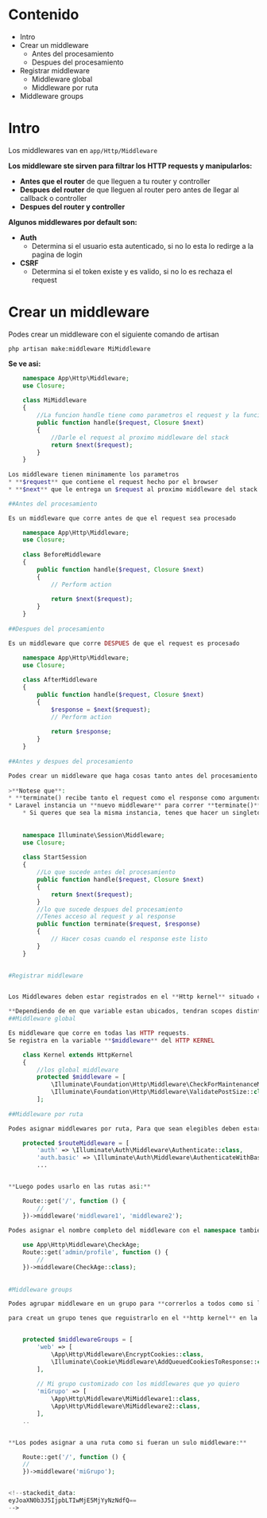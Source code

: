 


# Contenido


* Intro
* Crear un middleware
	* Antes del procesamiento
	* Despues del procesamiento 
* Registrar middleware
	* Middleware global
	* Middleware por ruta
* Middleware groups





# Intro

Los middlewares van en `app/Http/Middleware`

**Los middleware ste sirven para filtrar los HTTP requests y manipularlos:**

*	**Antes que el router** de que lleguen a tu router y controller
*	**Despues del router** de que lleguen al router pero antes de llegar al callback o controller
*	**Despues del router y controller**

**Algunos middlewares por default son:**

* **Auth**
	* Determina si el usuario esta autenticado, si no lo esta lo redirge a la pagina de login
* **CSRF**
	* Determina si el token existe y es valido, si no lo es rechaza el request   


# Crear un middleware


Podes crear un middleware con el siguiente comando de artisan

	php artisan make:middleware MiMiddleware
	
**Se ve asi:**
```php
	namespace App\Http\Middleware;
	use Closure;
	
	class MiMiddleware
	{
		//La funcion handle tiene como parametros el request y la funcion $next
	    public function handle($request, Closure $next)
	    {
			//Darle el request al proximo middleware del stack
	        return $next($request);
	    }
	}
	
Los middleware tienen minimamente los parametros
* **$request** que contiene el request hecho por el browser
* **$next** que le entrega un $request al proximo middleware del stack

##Antes del procesamiento

Es un middleware que corre antes de que el request sea procesado

	namespace App\Http\Middleware;
	use Closure;
	
	class BeforeMiddleware
	{
	    public function handle($request, Closure $next)
	    {
	        // Perform action
	
	        return $next($request);
	    }
	}
	
##Despues del procesamiento

Es un middleware que corre DESPUES de que el request es procesado

	namespace App\Http\Middleware;
	use Closure;
	
	class AfterMiddleware
	{
	    public function handle($request, Closure $next)
	    {
	        $response = $next($request);
	        // Perform action
	
	        return $response;
	    }
	}
	
##Antes y despues del procesamiento

Podes crear un middleware que haga cosas tanto antes del procesamiento como despues configurando un metodo **terminate()** que correra cuando **el response este listo para ser envido**
	
>**Notese que**:
* **terminate() recibe tanto el request como el response como argumentos**
* Laravel instancia un **nuevo middleware** para correr **terminate()**
	* Si queres que sea la misma instancia, tenes que hacer un singleton usando el **service container** 
	
	
	namespace Illuminate\Session\Middleware;
	use Closure;
	
	class StartSession
	{
		//Lo que sucede antes del procesamiento
	    public function handle($request, Closure $next)
	    {
	        return $next($request);
	    }
		//lo que sucede despues del procesamiento
		//Tenes acceso al request y al response
	    public function terminate($request, $response)
	    {
	        // Hacer cosas cuando el response este listo
	    }
	}

	
#Registrar middleware


Los Middlewares deben estar registrados en el **Http kernel** situado en **app/http/kernel.php**.

**Dependiendo de en que variable estan ubicados, tendran scopes distintos.**
##Middleware global

Es middleware que corre en todas las HTTP requests. 
Se registra en la variable **$middleware** del HTTP KERNEL

	class Kernel extends HttpKernel
	{
	    //los global middleware
	    protected $middleware = [
	        \Illuminate\Foundation\Http\Middleware\CheckForMaintenanceMode::class,
	        \Illuminate\Foundation\Http\Middleware\ValidatePostSize::class,...
	    ];
	
##Middleware por ruta

Podes asignar middlewares por ruta, Para que sean elegibles deben estar registrados en la vartiable **$routeMiddleware** del **HTTP kernel**

    protected $routeMiddleware = [
        'auth' => \Illuminate\Auth\Middleware\Authenticate::class,
        'auth.basic' => \Illuminate\Auth\Middleware\AuthenticateWithBasicAuth::class,
		...


**Luego podes usarlo en las rutas asi:**

	Route::get('/', function () {
	    //
	})->middleware('middleware1', 'middleware2');
	
Podes asignar el nombre completo del middleware con el namespace tambien

	use App\Http\Middleware\CheckAge;
	Route::get('admin/profile', function () {
	    //
	})->middleware(CheckAge::class);
	
	
#Middleware groups

Podes agrupar middleware en un grupo para **correrlos a todos como si llamaras a un solo** middleware, ejemplos de estos grupos son **web** y **api**, que ya vienen con laravel.

para creat un grupo tenes que reguistrarlo en el **http kernel** en la variable **$middlewareGroups** junto con todos los middlewares que utiliza


	protected $middlewareGroups = [
	    'web' => [
	        \App\Http\Middleware\EncryptCookies::class,
	        \Illuminate\Cookie\Middleware\AddQueuedCookiesToResponse::class
	    ],
		
		// Mi grupo customizado con los middlewares que yo quiero
	    'miGrupo' => [
	        \App\Http\Middleware\MiMiddleware1::class,
	        \App\Http\Middleware\MiMiddleware2::class,
	    ],
	..


**Los podes asignar a una ruta como si fueran un sulo middleware:**

	Route::get('/', function () {
    //
	})->middleware('miGrupo');


<!--stackedit_data:
eyJoaXN0b3J5IjpbLTIwMjE5MjYyNzNdfQ==
-->